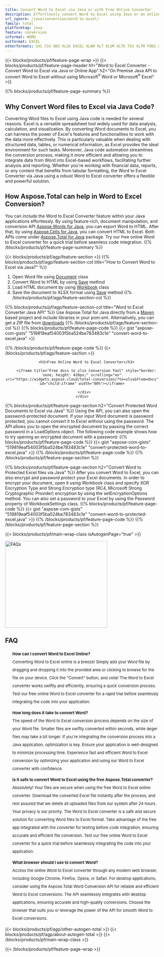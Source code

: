 ```yaml
---
title: Convert Word to Excel via Java or with Free Online Converter
description: Effortlessly convert Word to Excel using Java or an online app, with no reliance on Microsoft Word, Microsoft Excel, or online platforms. Test our free Word to Excel online converter for a quick trial before seamless code integration. 
url_ignore: /java/conversion/word-to-excel/
family: total
platformtag: java
feature: conversion
informat: WORD
outformat: EXCEL
otherformats: SXC CSV ODS XLSX EXCEL XLAM XLT XLSM XLTX TSV XLTM FODS XLSB XLS
---
```

{{< blocks/products/pf/feature-page-wrap >}}
{{< blocks/products/pf/feature-page-header h1="Word to Excel Converter - Convert Word to Excel via Java or Online App" h2="On Premise Java API to convert Word to Excel without using Microsoft<sup>&reg;</sup> Word or Microsoft<sup>&reg;</sup> Excel" >}}

{{% blocks/products/pf/feature-page-summary %}}
<h2 class="heading-border">Why Convert Word files to Excel via Java Code?</h2>

Converting Word files to Excel using Java code is needed for several reasons. Excel is a versatile spreadsheet tool widely used for data analysis, calculation, and visualization. By converting Word documents to Excel, you can harness the power of Excel's features and functionalities to work with the data more effectively. This is particularly valuable when dealing with structured data, tables, or numerical information, as Excel provides the ideal environment for such tasks. Moreover, Java code automation streamlines the conversion process, making it more efficient and allowing you to integrate data from Word into Excel-based workflows, facilitating further analysis and reporting. Whether you're working with financial data, reports, or any content that benefits from tabular formatting, the Word to Excel Converter via Java using a robust Word to Excel converter offers a flexible and powerful solution.

<h2 class="heading-border">How Aspose.Total can help in Word to Excel Conversion?</h2>

You can include the Word to Excel Converter feature within your Java applications effortlessly. By using feature-rich, document manipulation, and conversion API [Aspose.Words for Java](https://products.aspose.com/words/java/), you can export Word to HTML. After that, by using [Aspose.Cells for Java](https://products.aspose.com/cells/java/), you can convert HTML to Excel. Both APIs come under [Aspose.Total for Java](https://products.aspose.com/total/java/) package. Try our free online Word to Excel converter for a quick trial before seamless code integration.
{{% /blocks/products/pf/feature-page-summary  %}}


{{< blocks/products/pf/agp/feature-section >}}
{{% blocks/products/pf/agp/feature-section-col title="How to Convert Word to Excel via Java?" %}}
1. Open Word file using [Document](https://reference.aspose.com/words/java/com.aspose.words/Document) class
2. Convert Word to HTML by using [Save](https://reference.aspose.com/words/java/com.aspose.words/Document#save(java.lang.String,com.aspose.words.SaveOptions)) method
3. Load HTML document by using [Workbook](https://reference.aspose.com/cells/java/com.aspose.cells/Workbook) class
4. Save the document to XLSX format using [Save](https://reference.aspose.com/cells/java/com.aspose.cells/workbook#save(java.lang.String,%20com.aspose.cells.SaveOptions)) method
{{% /blocks/products/pf/agp/feature-section-col %}}

{{% blocks/products/pf/agp/feature-section-col title="Word to Excel Converter Java API" %}}
Use Aspose.Total for Java directly from a [Maven](https://releases.aspose.com/total/java/) based project and include libraries in your pom.xml. Alternatively, you can get a ZIP file from [downloads](https://releases.aspose.com/total/java)
{{% /blocks/products/pf/agp/feature-section-col %}}
{{% blocks/products/pf/feature-page-code %}}
{{< gist "aspose-com-gists" "519819eaf54003f5ba524be783483c1e" "convert-word-to-excel.java" >}}

{{% /blocks/products/pf/feature-page-code %}}
{{< /blocks/products/pf/agp/feature-section >}}

<div class="container-fluid agp-content bg-white aboutfile box-1 vh100 section nopbtm">
  <div class=container>
    <div class=row>
      <div class="demobox tc col-md-12 padding-0" align="center">

        <h3>Free Online Word to Excel Converter</h3>

        <iframe title="Free docx to xlsx Conversion Tool" style="border: none; height: 426px;" scrolling="no" src="https://widgets.aspose.cloud/total-conversion/?to=xlsx&from=docx" id="child-iframe" width="80%"></iframe>

      </div>
    </div>
  </div>
</div>


{{% blocks/products/pf/feature-page-section  h2="Convert Protected Word Documents to Excel via Java" %}}
Using the API, you can also open the password-protected document. If your input Word document is password protected, you cannot convert it to Excel without using the password. The API allows you to open the encrypted document by passing the correct password in a LoadOptions object. The following code example shows how to try opening an encrypted document with a password:
{{% blocks/products/pf/feature-page-code %}}
{{< gist "aspose-com-gists" "519819eaf54003f5ba524be783483c1e" "convert-protected-word-to-excel.java" >}}
{{% /blocks/products/pf/feature-page-code  %}}
{{% /blocks/products/pf/feature-page-section %}}

{{% blocks/products/pf/feature-page-section  h2="Convert Word to Protected Excel files via Java" %}}
After you convert Word to Excel, you can also encrypt and password protect your Excel documents. In order to encrypt your document, open it using Workbook class and specify XOR Encryption Type and Strong Encryption type (RC4, Microsoft Strong Cryptographic Provider) encryption by using the setEncryptionOptions method. You can also set a password to your Excel by using the Password property of WorkbookSettings class.
{{% blocks/products/pf/feature-page-code %}}
{{< gist "aspose-com-gists" "519819eaf54003f5ba524be783483c1e" "convert-word-to-protected-excel.java" >}}
{{% /blocks/products/pf/feature-page-code  %}}
{{% /blocks/products/pf/feature-page-section %}}

{{< blocks/products/pf/main-wrap-class isAutogenPage="true" >}}
<style>.howtolist li{margin-right: 0!important;line-height: 26px;position: relative;margin-bottom: 10px;font-size: 13px;list-style-type: none;}</style>
<div class="col-md-12 tl bg-gray-dark howtolist section">
  <a class="anchor" name="faqpage"></a>
  <div class="container tl dflex" itemscope="" itemtype="https://schema.org/FAQPage">
    <div class="col-md-4 howtosectiongfx">
      <img class="social-panel-hide-on-mobile" src="https://www.groupdocs.cloud/templates/brand/images/groupdocs/conversion/groupdocs_conversion-brand.png" alt="FAQs" width="335" height="283">
    </div>
    <div class="howtosection col-md-8">
      <div>
        <h2>FAQ</h2>
        <ul>
          <li itemscope="" itemprop="mainEntity" itemtype="https://schema.org/Question">
            <div>
              <span itemprop="name"><b>How can I convert Word to Excel Online?</b></span>
            </div>
            <div itemscope="" itemprop="acceptedAnswer" itemtype="https://schema.org/Answer">
              <span itemprop="text">Converting Word to Excel online is a breeze! Simply add your Word file by dragging and dropping it into the provided area or clicking to browse for the file on your device. Click the "Convert" button, and voila! The Word to Excel converter works swiftly and efficiently, ensuring a quick conversion process. Test our free online Word to Excel converter for a rapid trial before seamlessly integrating the code into your application.</span>
            </div>
          </li>
          <li itemscope="" itemprop="mainEntity" itemtype="https://schema.org/Question">
            <div>
              <span itemprop="name"><b>How long does it take to convert Word?</b></span>
            </div>
            <div itemscope="" itemprop="acceptedAnswer" itemtype="https://schema.org/Answer">
              <span itemprop="text">The speed of the Word to Excel conversion process depends on the size of your Word file. Smaller files are swiftly converted within seconds, while larger files may take a bit longer. If you're integrating the conversion process into a Java application, optimization is key. Ensure your application is well-designed to minimize processing time. Experience fast and efficient Word to Excel conversion by optimizing your application and using our Word to Excel converter with confidence.</span>
            </div>
          </li>
          <li itemscope="" itemprop="mainEntity" itemtype="https://schema.org/Question">
            <div>
              <span itemprop="name"><b>Is it safe to convert Word to Excel using the free Aspose.Total converter?</b></span>
            </div>
            <div itemscope="" itemprop="acceptedAnswer" itemtype="https://schema.org/Answer">
              <span itemprop="text">Absolutely! Your files are secure when using the free Word to Excel online converter. Download the converted Excel file instantly after the process, and rest assured that we delete all uploaded files from our system after 24 hours. Your privacy is our priority. The Word to Excel converter is a safe and secure solution for converting Word files to Excel format. Take advantage of the free app integrated with the converter for testing before code integration, ensuring accurate and efficient file conversion. Test our free online Word to Excel converter for a quick trial before seamlessly integrating the code into your application.</span>
            </div>
          </li>
          <li itemscope="" itemprop="mainEntity" itemtype="https://schema.org/Question">
            <div>
              <span itemprop="name"><b>What browser should I use to convert Word?</b></span>
            </div>
            <div itemscope="" itemprop="acceptedAnswer" itemtype="https://schema.org/Answer">
              <span itemprop="text">Access the online Word to Excel converter through any modern web browser, including Google Chrome, Firefox, Opera, or Safari. For desktop applications, consider using the Aspose.Total Word Conversion API for reliable and efficient Word to Excel conversions. The API seamlessly integrates with desktop applications, ensuring accurate and high-quality conversions. Choose the browser that suits you or leverage the power of the API for smooth Word to Excel conversions.</span>
            </div>
          </li>
        </ul>
      </div>
    </div>
  </div>
</div>

{{< blocks/products/pf/agp/other-autogen-total >}}
{{< blocks/products/pf/agp/about-autogen-total >}}
{{< /blocks/products/pf/main-wrap-class >}}

{{< /blocks/products/pf/feature-page-wrap >}}

